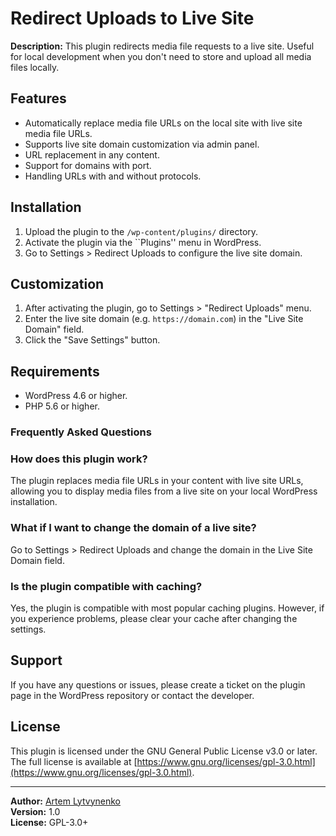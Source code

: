 # Redirect Uploads to Live Site

**Description:**
This plugin redirects media file requests to a live site. Useful for local development when you don't need to store and upload all media files locally.

## Features
- Automatically replace media file URLs on the local site with live site media file URLs.
- Supports live site domain customization via admin panel.
- URL replacement in any content.
- Support for domains with port.
- Handling URLs with and without protocols.

## Installation
1. Upload the plugin to the `/wp-content/plugins/` directory.
2. Activate the plugin via the ``Plugins'' menu in WordPress.
3. Go to Settings > Redirect Uploads to configure the live site domain.

## Customization
1. After activating the plugin, go to Settings > "Redirect Uploads" menu.
2. Enter the live site domain (e.g. `https://domain.com`) in the "Live Site Domain" field.
3. Click the "Save Settings" button.

## Requirements
- WordPress 4.6 or higher.
- PHP 5.6 or higher.

### Frequently Asked Questions

### How does this plugin work?
The plugin replaces media file URLs in your content with live site URLs, allowing you to display media files from a live site on your local WordPress installation.

### What if I want to change the domain of a live site?
Go to Settings > Redirect Uploads and change the domain in the Live Site Domain field.

### Is the plugin compatible with caching?
Yes, the plugin is compatible with most popular caching plugins. However, if you experience problems, please clear your cache after changing the settings.

## Support
If you have any questions or issues, please create a ticket on the plugin page in the WordPress repository or contact the developer.

## License

This plugin is licensed under the GNU General Public License v3.0 or later. The full license is available at [https://www.gnu.org/licenses/gpl-3.0.html](https://www.gnu.org/licenses/gpl-3.0.html).

---

**Author:** [Artem Lytvynenko](https://github.com/ArtemLytvynenko)  
**Version:** 1.0  
**License:** GPL-3.0+
